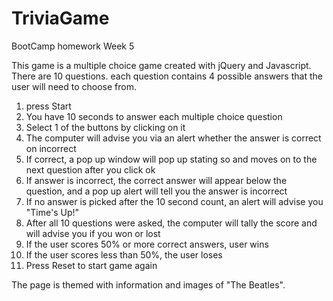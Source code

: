 # TriviaGame
BootCamp homework Week 5


This game is a multiple choice game created with jQuery and Javascript. There are 10 questions. each question contains 4 possible answers that the user will need to choose from.

1. press Start
2. You have 10 seconds to answer each multiple choice question
3. Select 1 of the buttons by clicking on it
4. The computer will advise you via an alert whether the answer is correct on incorrect
5. If correct, a pop up window will pop up stating so and moves on to the next question after you click ok
5. If answer is incorrect, the correct answer will appear below the question, and a pop up alert will tell you the answer is incorrect
6. If no answer is picked after the 10 second count, an alert will advise you "Time's Up!"
7. After all 10 questions were asked, the computer will tally the score and will advise you if you won or lost
8. If the user scores 50% or more correct answers, user wins
9. If the user scores less than 50%, the user loses
10. Press Reset to start game again

The page is themed with information and images of "The Beatles".

